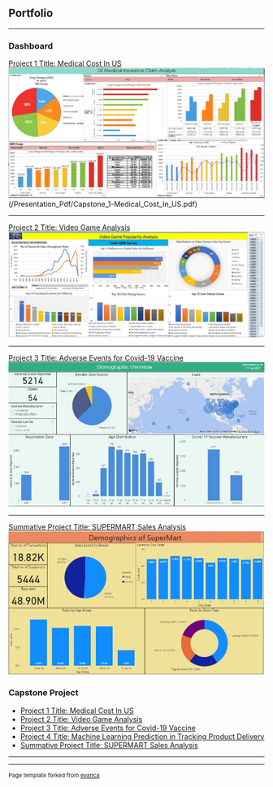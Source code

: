 ## Portfolio

---

### Dashboard

[Project 1 Title: Medical Cost In US](/Presentation_Pdf/Capstone_1-Medical_Cost_In_US.pdf)
<img src="images/dashboard_project_1.JPG?raw=true"/>(/Presentation_Pdf/Capstone_1-Medical_Cost_In_US.pdf)

---
[Project 2 Title: Video Game Analysis](Presentation_Pdf/Capstone_2-Video_Game_Analysis.pdf)
<img src="images/dashboard_project_2.JPG?raw=true"/>

---
[Project 3 Title: Adverse Events for Covid-19 Vaccine](Presentation_Pdf/Capstone_3-Adverse_Events_for_Covid-19_Vaccine.pdf)
<img src="images/dashboard_project_3.JPG?raw=true"/>

---
[Summative Project Title: SUPERMART Sales Analysis](Presentation_Pdf/Summative_Project-Supermarket_Data_Analysis.pdf)
<img src="images/dashboard_summative_project.JPG?raw=true"/>


### Capstone Project

- [Project 1 Title: Medical Cost In US](https://github.com/MichelleAngXY/Capstone-1)
- [Project 2 Title: Video Game Analysis](https://github.com/MichelleAngXY/Capstone-2)
- [Project 3 Title: Adverse Events for Covid-19 Vaccine](https://github.com/MichelleAngXY/Capstone-3)
- [Project 4 Title: Machine Learning Prediction in Tracking Product Delivery](https://github.com/MichelleAngXY/Capstone-4)
- [Summative Project Title: SUPERMART Sales Analysis](https://github.com/MichelleAngXY/Summative_Project)

---




---
<p style="font-size:11px">Page template forked from <a href="https://github.com/evanca/quick-portfolio">evanca</a></p>
<!-- Remove above link if you don't want to attibute -->
